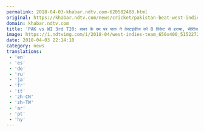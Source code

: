 ```yaml
---
permalink: 2018-04-03-khabar.ndtv.com-620582488.html
original: https://khabar.ndtv.com/news/cricket/pakistan-beat-west-indies-in-3rd-t20-match-and-win-the-series-from-3-0-1832510
domain: khabar.ndtv.com
title: 'PAK vs WI 3rd T20: बाबर के दम पर पाक ने वेस्टइंडीज को 8 विकेट से हराया, सीरीज पर 3-0 से कब्जा'
image: https://i.ndtvimg.com/i/2018-04/west-indies-team_650x400_51522725227.jpg
date: 2018-04-03 22:14:10
category: news
translations: 
 - 'en'
 - 'es'
 - 'de'
 - 'ru'
 - 'ja'
 - 'fr'
 - 'it'
 - 'zh-CN'
 - 'zh-TW'
 - 'ar'
 - 'pt'
 - 'hy'
---
```


